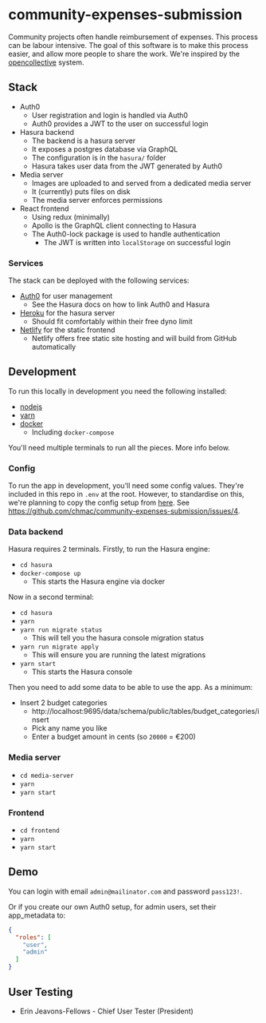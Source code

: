 # community-expenses-submission

Community projects often handle reimbursement of expenses. This process can be labour intensive. The goal of this software is to make this process easier, and allow more people to share the work. We're inspired by the [opencollective](https://opencollective.com/) system.

## Stack

* Auth0
  - User registration and login is handled via Auth0
  - Auth0 provides a JWT to the user on successful login
* Hasura backend
  - The backend is a hasura server
  - It exposes a postgres database via GraphQL
  - The configuration is in the `hasura/` folder
  - Hasura takes user data from the JWT generated by Auth0
* Media server
  - Images are uploaded to and served from a dedicated media server
  - It (currently) puts files on disk
  - The media server enforces permissions
* React frontend
  - Using redux (minimally)
  - Apollo is the GraphQL client connecting to Hasura
  - The Auth0-lock package is used to handle authentication
    - The JWT is written into `localStorage` on successful login

### Services

The stack can be deployed with the following services:

* [Auth0](https://auth0.com/) for user management
  - See the Hasura docs on how to link Auth0 and Hasura
* [Heroku](https://www.heroku.com/) for the hasura server
  - Should fit comfortably within their free dyno limit
* [Netlify](https://www.netlify.com/) for the static frontend
  - Netlify offers free static site hosting and will build from GitHub automatically

## Development

To run this locally in development you need the following installed:

* [nodejs](https://nodejs.org/)
* [yarn](https://www.yarnpkg.com/)
* [docker](https://www.docker.com)
  - Including `docker-compose`

You'll need multiple terminals to run all the pieces. More info below.

### Config

To run the app in development, you'll need some config values. They're included in this repo in `.env` at the root. However, to standardise on this, we're planning to copy the config setup from [here](https://github.com/chmac/community-shift-signup). See https://github.com/chmac/community-expenses-submission/issues/4.

### Data backend

Hasura requires 2 terminals. Firstly, to run the Hasura engine:

* `cd hasura`
* `docker-compose up`
  - This starts the Hasura engine via docker
  
Now in a second terminal:

* `cd hasura`
* `yarn`
* `yarn run migrate status`
  - This will tell you the hasura console migration status
* `yarn run migrate apply`
  - This will ensure you are running the latest migrations
* `yarn start`
  - This starts the Hasura console

Then you need to add some data to be able to use the app. As a minimum:

* Insert 2 budget categories
  - http://localhost:9695/data/schema/public/tables/budget_categories/insert
  - Pick any name you like
  - Enter a budget amount in cents (so `20000` = €200)

### Media server

* `cd media-server`
* `yarn`
* `yarn start`

### Frontend

* `cd frontend`
* `yarn`
* `yarn start`

## Demo

You can login with email `admin@mailinator.com` and password `pass123!`.

Or if you create our own Auth0 setup, for admin users, set their app_metadata to:

```json
{
  "roles": [
    "user",
    "admin"
  ]
}
```

## User Testing

* Erin Jeavons-Fellows - Chief User Tester (President)
